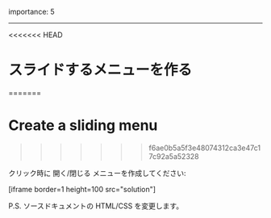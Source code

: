 importance: 5

---

<<<<<<< HEAD
# スライドするメニューを作る
=======
# Create a sliding menu
>>>>>>> f6ae0b5a5f3e48074312ca3e47c17c92a5a52328

クリック時に 開く/閉じる メニューを作成してください:

[iframe border=1 height=100 src="solution"]

P.S. ソースドキュメントの HTML/CSS を変更します。
